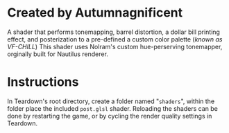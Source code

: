 # Created by Autumnagnificent
A shader that performs tonemapping, barrel distortion, a dollar bill printing effect, and posterization to a pre-defined a custom color palette (*known as VF-CHILL*)
This shader uses Nolram's custom hue-perserving tonemapper, orginally built for Nautilus renderer.
# Instructions
In Teardown's root directory, create a folder named "`shaders`", within the folder place the included `post.glsl` shader. Reloading the shaders can be done by restarting the game, or by cycling the render quality settings in Teardown.